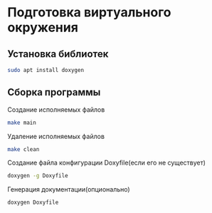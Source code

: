 # Подготовка виртуального окружения

## Установка библиотек

```bash
sudo apt install doxygen
```

## Сборка программы

Создание исполняемых файлов

```bash
make main
```

Удаление исполняемых файлов

```bash
make clean
```

Создание файла конфигурации Doxyfile(если его не существует)

```bash
doxygen -g Doxyfile
```

Генерация документации(опционально)

```bash
doxygen Doxyfile
```
